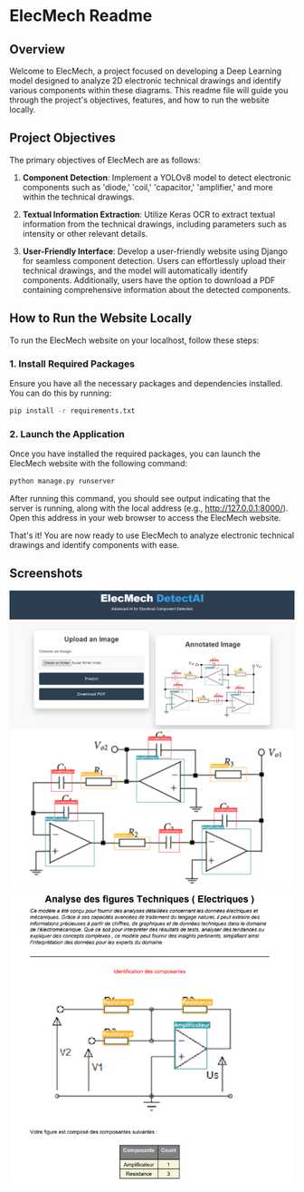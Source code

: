 # ElecMech Readme

## Overview

Welcome to ElecMech, a project focused on developing a Deep Learning model designed to analyze 2D electronic technical drawings and identify various components within these diagrams. This readme file will guide you through the project's objectives, features, and how to run the website locally.

## Project Objectives

The primary objectives of ElecMech are as follows:

1. **Component Detection**: Implement a YOLOv8 model to detect electronic components such as 'diode,' 'coil,' 'capacitor,' 'amplifier,' and more within the technical drawings.

2. **Textual Information Extraction**: Utilize Keras OCR to extract textual information from the technical drawings, including parameters such as intensity or other relevant details.

3. **User-Friendly Interface**: Develop a user-friendly website using Django for seamless component detection. Users can effortlessly upload their technical drawings, and the model will automatically identify components. Additionally, users have the option to download a PDF containing comprehensive information about the detected components.

## How to Run the Website Locally

To run the ElecMech website on your localhost, follow these steps:

### 1. Install Required Packages

Ensure you have all the necessary packages and dependencies installed. You can do this by running:

```bash
pip install -r requirements.txt
```
### 2. Launch the Application
Once you have installed the required packages, you can launch the ElecMech website with the following command:

```bash
python manage.py runserver
```

After running this command, you should see output indicating that the server is running, along with the local address (e.g., http://127.0.0.1:8000/). Open this address in your web browser to access the ElecMech website.

That's it! You are now ready to use ElecMech to analyze electronic technical drawings and identify components with ease.

## Screenshots
![Home_page](Screenshots/UI.png)
![Annotated Image](Screenshots/Result.png)
![Resultat_pdf](Screenshots/Resultat_pdf.png)
